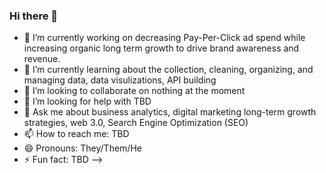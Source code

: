 ### Hi there 👋

- 🔭 I’m currently working on decreasing Pay-Per-Click ad spend while increasing organic long term growth to drive brand awareness and revenue.
- 🌱 I’m currently learning about the collection, cleaning, organizing, and managing data, data visulizations, API building
- 👯 I’m looking to collaborate on nothing at the moment
- 🤔 I’m looking for help with TBD
- 💬 Ask me about business analytics, digital marketing long-term growth strategies, web 3.0, Search Engine Optimization (SEO)
- 📫 How to reach me: TBD
- 😄 Pronouns: They/Them/He
- ⚡ Fun fact: TBD
-->
